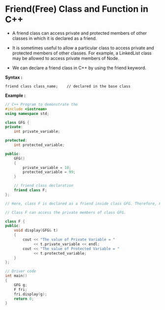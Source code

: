 # Friend(Free) Class and Function in C++

- A friend class can access private and protected members of other classes in which it is declared as a friend. 

- It is sometimes useful to allow a particular class to access private and protected members of other classes. For example, a LinkedList class may be allowed to access private members of Node.

- We can declare a friend class in C++ by using the friend keyword.

**Syntax :**

```
friend class class_name;    // declared in the base class
```

**Example :**

```c++
// C++ Program to demonstrate the
#include <iostream>
using namespace std;

class GFG {
private:
    int private_variable;

protected:
    int protected_variable;

public:
    GFG()
    {
        private_variable = 10;
        protected_variable = 99;
    }

    // friend class declaration
    friend class F;
};

// Here, class F is declared as a friend inside class GFG. Therefore, F is a friend of class GFG. 

// Class F can access the private members of class GFG.

class F {
public:
    void display(GFG& t)
    {
        cout << "The value of Private Variable = "
             << t.private_variable << endl;
        cout << "The value of Protected Variable = "
             << t.protected_variable;
    }
};

// Driver code
int main()
{
    GFG g;
    F fri;
    fri.display(g);
    return 0;
}
```